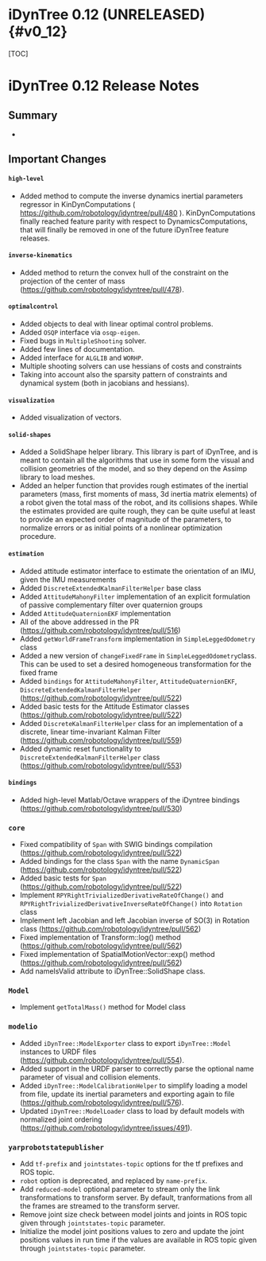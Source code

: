 iDynTree 0.12 (UNRELEASED)                                              {#v0_12}
========================

[TOC]

iDynTree 0.12 Release Notes
=========================

Summary
-------
*

Important Changes
-----------------

#### `high-level`
* Added method to compute the inverse dynamics inertial parameters regressor in KinDynComputations ( https://github.com/robotology/idyntree/pull/480 ).
KinDynComputations finally reached feature parity with respect to DynamicsComputations, that will finally be removed in one of the future iDynTree feature releases.

#### `inverse-kinematics`
* Added method to return the convex hull of the constraint on the projection of the center of mass (https://github.com/robotology/idyntree/pull/478).

#### `optimalcontrol`
* Added objects to deal with linear optimal control problems.
* Added ``OSQP`` interface via ``osqp-eigen``.
* Fixed bugs in ``MultipleShooting`` solver.
* Added few lines of documentation.
* Added interface for ``ALGLIB`` and ``WORHP``.
* Multiple shooting solvers can use hessians of costs and constraints
* Taking into account also the sparsity pattern of constraints and dynamical system (both in jacobians and hessians).

#### `visualization`
* Added visualization of vectors.

#### `solid-shapes`
* Added a SolidShape helper library. This library is part of iDynTree, and is meant
to contain all the algorithms that use in some form the visual and collision geometries of the model,
and so they depend on the Assimp library to load meshes.
* Added an helper function that provides rough estimates of the inertial parameters (mass, first moments of mass,
3d inertia matrix elements) of a robot given the total mass of the robot, and its collisions shapes. While the estimates
provided are quite rough, they can be quite useful at least to provide an expected order of magnitude of the parameters,
to normalize errors or as initial points of a nonlinear optimization procedure.


#### `estimation`
* Added attitude estimator interface to estimate the orientation of an IMU, given the IMU measurements
* Added `DiscreteExtendedKalmanFilterHelper` base class
* Added `AttitudeMahonyFilter` implementation of an explicit formulation of passive complementary filter over quaternion groups
* Added `AttitudeQuaternionEKF` implementation
* All of the above addressed in the PR (https://github.com/robotology/idyntree/pull/516)
* Added `getWorldFrameTransform` implementation in `SimpleLeggedOdometry` class
* Added a new version of `changeFixedFrame` in `SimpleLeggedOdometry`class. This can be used to set a desired homogeneous transformation for the fixed frame
* Added `bindings` for `AttitudeMahonyFilter`, `AttitudeQuaternionEKF`, `DiscreteExtendedKalmanFilterHelper` (https://github.com/robotology/idyntree/pull/522)
* Added basic tests for the Attitude Estimator classes (https://github.com/robotology/idyntree/pull/522)
* Added `DiscreteKalmanFilterHelper` class for an implementation of a discrete, linear time-invariant Kalman Filter  (https://github.com/robotology/idyntree/pull/559)
* Added dynamic reset functionality to `DiscreteExtendedKalmanFilterHelper` class (https://github.com/robotology/idyntree/pull/553)

#### `bindings`
* Added high-level Matlab/Octave wrappers of the iDyntree bindings (https://github.com/robotology/idyntree/pull/530)

### `core`
* Fixed compatibility of `Span` with SWIG bindings compilation (https://github.com/robotology/idyntree/pull/522)
* Added bindings for the class `Span` with the name `DynamicSpan` (https://github.com/robotology/idyntree/pull/522)
* Added basic tests for `Span` (https://github.com/robotology/idyntree/pull/522)
* Implement `RPYRightTrivializedDerivativeRateOfChange()` and `RPYRightTrivializedDerivativeInverseRateOfChange()` into `Rotation` class
* Implement left Jacobian and left Jacobian inverse of SO(3) in Rotation class (https://github.com/robotology/idyntree/pull/562)
* Fixed implementation of Transform::log() method (https://github.com/robotology/idyntree/pull/562)
* Fixed implementation of SpatialMotionVector::exp() method (https://github.com/robotology/idyntree/pull/562)
* Add nameIsValid attribute to iDynTree::SolidShape class.

### `Model`
* Implement `getTotalMass()` method for Model class

### `modelio`
* Added `iDynTree::ModelExporter` class to export `iDynTree::Model` instances to URDF files (https://github.com/robotology/idyntree/pull/554).
* Added support in the URDF parser to correctly parse the optional name parameter of visual and collision elements.
* Added `iDynTree::ModelCalibrationHelper` to simplify loading a model from file, update its inertial parameters and exporting again to file (https://github.com/robotology/idyntree/pull/576).
* Updated `iDynTree::ModelLoader` class to load by default models with normalized joint ordering (https://github.com/robotology/idyntree/issues/491).

### `yarprobotstatepublisher`
* Add `tf-prefix` and `jointstates-topic` options for the tf prefixes and ROS topic.
* `robot` option is deprecated, and replaced by `name-prefix`.
* Add `reduced-model` optional parameter to stream only the link transformations to transform server. By default, tranformations from all the frames are streamed to the transform server.
* Remove joint size check between model joints and joints in ROS topic given through `jointstates-topic` parameter.
* Initialize the model joint positions values to zero and update the joint positions values in run time if the values are
available in ROS topic given through `jointstates-topic` parameter.
